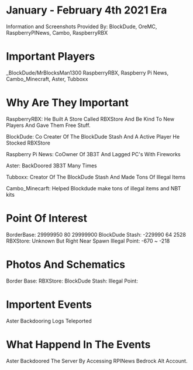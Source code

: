 # January - February 4th 2021 Era

Information and Screenshots Provided By: BlockDude, OreMC, RaspberryPINews, Cambo, RaspberryRBX
# Important Players

_BlockDude/MrBlocksMan1300
RaspberryRBX,
Raspberry Pi News,
Cambo_Minecraft,
Aster,
Tubboxx
# Why Are They Important

RaspberryRBX:
He Built A Store Called RBXStore And Be Kind To New Players And Gave Them Free Stuff.

BlockDude:
Co Creater Of The BlockDude Stash And A Active Player He Stocked RBXStore

Raspberry Pi News: 
CoOwner Of 3B3T And Lagged PC's With Fireworks

Aster:
BackDoored 3B3T Many Times

Tubboxx:
Creator Of The BlockDude Stash And Made Tons Of Illegal Items

Cambo_Minecarft:
 Helped Blockdude make tons of illegal items and NBT kits

# Point Of Interest
BorderBase: 29999950 80 29999900
BlockDude Stash: -229990 64 2528
RBXStore: Unknown But Right Near Spawn
Illegal Point: -670 ~ -218 
# Photos And Schematics
Border Base:
RBXStore: 
BlockDude Stash:
Illegal Point:
# Importent Events
Aster Backdooring
Logs
Teleported

# What Happend In The Events
 Aster Backdoored The Server By Accessing RPINews Bedrock Alt Account.
